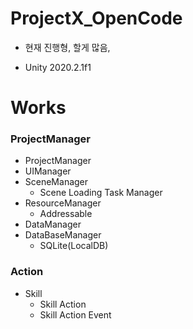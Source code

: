 # ProjectX_OpenCode
- 현재 진행형, 할게 많음,


- Unity 2020.2.1f1

# Works

### ProjectManager
- ProjectManager
- UIManager
- SceneManager
	- Scene Loading Task Manager
- ResourceManager
	- Addressable
- DataManager
- DataBaseManager
	- SQLite(LocalDB)  

### Action
- Skill
	- Skill Action
	- Skill Action Event